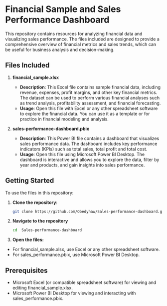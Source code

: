 # Financial Sample and Sales Performance Dashboard

This repository contains resources for analyzing financial data and visualizing sales performance. The files included are designed to provide a comprehensive overview of financial metrics and sales trends, which can be useful for business analysis and decision-making.

## Files Included

1. **financial_sample.xlsx**
   - **Description**: This Excel file contains sample financial data, including revenue, expenses, profit margins, and other key financial metrics. The dataset can be used to perform various financial analyses such as trend analysis, profitability assessment, and financial forecasting.
   - **Usage**: Open this file with Excel or any other spreadsheet software to explore the financial data. You can use it as a template or for practice in financial modeling and analysis.

2. **sales-performance-dashboard.pbix**
   - **Description**: This Power BI file contains a dashboard that visualizes sales performance data. The dashboard includes key performance indicators (KPIs) such as total sales, total profit and total cost.
   - **Usage**: Open this file using Microsoft Power BI Desktop. The dashboard is interactive and allows you to explore the data, filter by year and products, and gain insights into sales performance.

## Getting Started

To use the files in this repository:

1. **Clone the repository**: 
   ```sh
   git clone https://github.com/Obedyhaw/Sales-performance-dashboard.git
2. **Navigate to the repository**
   ```sh
   cd  Sales-performance-dashboard
   
4. **Open the files:**
  - For financial_sample.xlsx, use Excel or any other spreadsheet software.
  - For sales_performance.pbix, use Microsoft Power BI Desktop.

## Prerequisites
- Microsoft Excel (or compatible spreadsheet software) for viewing and editing financial_sample.xlsx.
- Microsoft Power BI Desktop for viewing and interacting with sales_performance.pbix.
